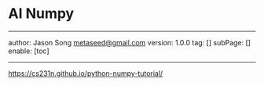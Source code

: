 # AI Numpy
---
author: Jason Song <metaseed@gmail.com>
version: 1.0.0
tag: []
subPage: []
enable: [toc]

---
https://cs231n.github.io/python-numpy-tutorial/
